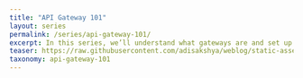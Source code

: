 ```yaml
---
title: "API Gateway 101"
layout: series
permalink: /series/api-gateway-101/
excerpt: In this series, we’ll understand what gateways are and set up one in front of an application using a microservices architecture.
teaser: https://raw.githubusercontent.com/adisakshya/weblog/static-assets/series/api-gateway.png
taxonomy: api-gateway-101
---
```

